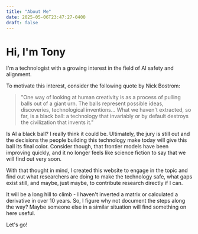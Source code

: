 ```yaml
---
title: "About Me"
date: 2025-05-06T23:47:27-0400
draft: false
---
```


# Hi, I'm Tony

I'm a technologist with a growing interest in the field of AI safety and alignment.

To motivate this interest, consider the following quote by Nick Bostrom:

> "One way of looking at human creativity is as a process of pulling balls out of a giant urn. The balls represent possible ideas, discoveries, technological inventions... What we haven't extracted, so far, is a black ball: a technology that invariably or by default destroys the civilization that invents it."

Is AI a black ball? I really think it could be. Ultimately, the jury is still out and the decisions the people building this technology make today will give this ball its final color. Consider though, that frontier models have been improving quickly, and it no longer feels like science fiction to say that we will find out very soon.

With that thought in mind, I created this website to engage in the topic and find out what researchers are doing to make the technology safe, what gaps exist still, and maybe, just maybe, to contribute research directly if I can.

It will be a long hill to climb - I haven't inverted a matrix or calculated a derivative in over 10 years. So, I figure why not document the steps along the way? Maybe someone else in a similar situation will find something on here useful.

Let's go!